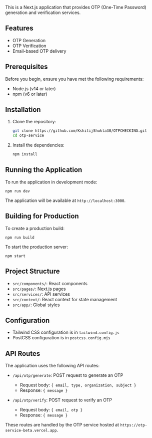 This is a Next.js application that provides OTP (One-Time Password) generation and verification services.

## Features

- OTP Generation
- OTP Verification
- Email-based OTP delivery

## Prerequisites

Before you begin, ensure you have met the following requirements:

- Node.js (v14 or later)
- npm (v6 or later)

## Installation

1. Clone the repository:

   ```bash
   git clone https://github.com/KshitijShukla30/OTPCHECKING.git
   cd otp-service
   ```

2. Install the dependencies:
   ```bash
   npm install
   ```

## Running the Application

To run the application in development mode:

```
npm run dev
```

The application will be available at `http://localhost:3000`.

## Building for Production

To create a production build:

```
npm run build
```

To start the production server:

```
npm start
```

## Project Structure

- `src/components/`: React components
- `src/pages/`: Next.js pages
- `src/services/`: API services
- `src/context/`: React context for state management
- `src/app/`: Global styles

## Configuration

- Tailwind CSS configuration is in `tailwind.config.js`
- PostCSS configuration is in `postcss.config.mjs`

## API Routes

The application uses the following API routes:

- `/api/otp/generate`: POST request to generate an OTP

  - Request body: `{ email, type, organization, subject }`
  - Response: `{ message }`

- `/api/otp/verify`: POST request to verify an OTP
  - Request body: `{ email, otp }`
  - Response: `{ message }`

These routes are handled by the OTP service hosted at `https://otp-service-beta.vercel.app`.
